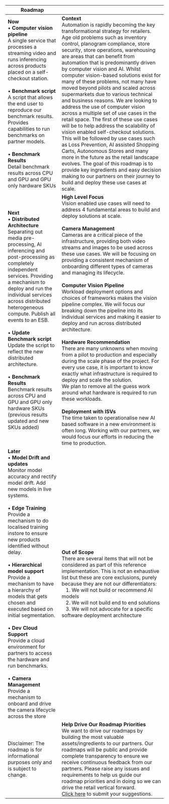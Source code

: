 | Roadmap |  |
|---|---|
| <b>Now</b> <BR>•	<b>Computer vision pipeline</b> <BR> A single service that processes a streaming video and runs inferencing across products placed on a self-checkout station. <BR><BR>• <b>Benchmark script</b> <BR> A script that allows the end user to reproduce our benchmark results. Provides capabilities to run benchmarks on partner models. <BR><BR>• <b>Benchmark Results</b> <BR> Detail benchmark results across CPU and GPU and GPU only hardware SKUs | <b>Context</b> <BR> Automation is rapidly becoming the key transformational strategy for retailers. Age old problems such as inventory control, planogram compliance, store security, store operations, warehousing are areas that can benefit from automation that is predominantly driven by computer vision and AI. Whilst computer vision-based solutions exist for many of these problems, not many have moved beyond pilots and scaled across supermarkets due to various technical and business reasons. We are looking to address the use of computer vision across a multiple set of use cases in the retail space. The first of these use cases will be to help address the scalability of vision enabled self-checkout solutions. This will be followed by use cases such as Loss Prevention, AI assisted Shopping Carts, Autonomous Stores and many more in the future as the retail landscape evolves. The goal of this roadmap is to provide key ingredients and easy decision making to our partners on their journey to build and deploy these use cases at scale.  |
  | <b>Next</b> <BR>• <b>Distributed Architecture</b> <BR> Separating out media pre-processing, AI inferencing and post-processing as completely independent services. Providing a mechanism to deploy and run the individual services across distributed heterogeneous compute. Publish all events to an ESB. <BR><BR>•	<b>Update Benchmark script</b> <BR> Update the script to reflect the new distributed architecture. <BR><BR>• <b>Benchmark Results</b> <BR> Benchmark results across CPU and GPU and GPU only hardware SKUs (previous results updated and new SKUs added) | <b>High Level Focus</b> <BR>Vision enabled use cases will need to address 4 fundamental areas to build and deploy solutions at scale. <BR><BR><b>Camera Management</b> <BR>Cameras are a critical piece of the infrastructure, providing both video streams and images to be used across these use cases. We will be focusing on providing a consistent mechanism of onboarding different types of cameras and managing its lifecycle. <BR><BR><b>Computer Vision Pipeline</b> <BR>Workload deployment options and choices of frameworks makes the vision pipeline complex. We will focus our breaking down the pipeline into its individual services and making it easier to deploy and run across distributed architecture. <BR><BR><b>Hardware Recommendation</b> <BR>There are many unknowns when moving from a pilot to production and especially during the scale phase of the project. For every use case, it is important to know exactly what infrastructure is required to deploy and scale the solution. <BR>We plan to remove all the guess work around what hardware is required to run these workloads. <BR><BR><b>Deployment with ISVs</b> <BR>The time taken to operationalise new AI based software in a new environment is often long. Working with our partners, we would focus our efforts in reducing the time to production. |
  | <b>Later</b> <BR>• <b>Model Drift and updates</b> <BR> Monitor model accuracy and rectify model drift. Add new models in live systems.  <BR><BR> • <b>Edge Training</b> <BR> Provide a mechanism to do localised training instore to ensure new products identified without delay. <BR><BR>•	<b>Hierarchical model support</b> <BR> Provide a mechanism to have a hierarchy of models that gets chosen and executed based on initial segmentation. <BR><BR>•	<b>Dev Cloud Support</b> <BR> Provide a cloud environment for partners to access the hardware and run benchmarks. <BR><BR>•	<b>Camera Management</b> <BR> Provide a mechanism to onboard and drive the camera lifecycle across the store | <b>Out of Scope</b> <BR>There are several items that will not be considered as part of this reference implementation. This is not an exhaustive list but these are core exclusions, purely because they are not our differentiators: <BR> &nbsp;&nbsp;&nbsp;1.	We will not build or recommend AI models <BR> &nbsp;&nbsp;&nbsp;2.	We will not build end to end solutions <BR> &nbsp;&nbsp;&nbsp;3.	We will not advocate for a specific software deployment architecture |
| Disclaimer: The roadmap is for informational purposes only and is subject to change. | <b>Help Drive Our Roadmap Priorities </b> <BR> We want to drive our roadmaps by building the most valuable assets/ingredients to our partners. Our roadmaps will be public and provide complete transparency to ensure we receive continuous feedback from our partners. Please raise any issues and requirements to help us guide our roadmap priorities and in doing so we can drive the retail vertical forward. <BR> [Click here](https://github.com/intel-retail/automated-self-checkout/issues) to submit your suggestions. |
